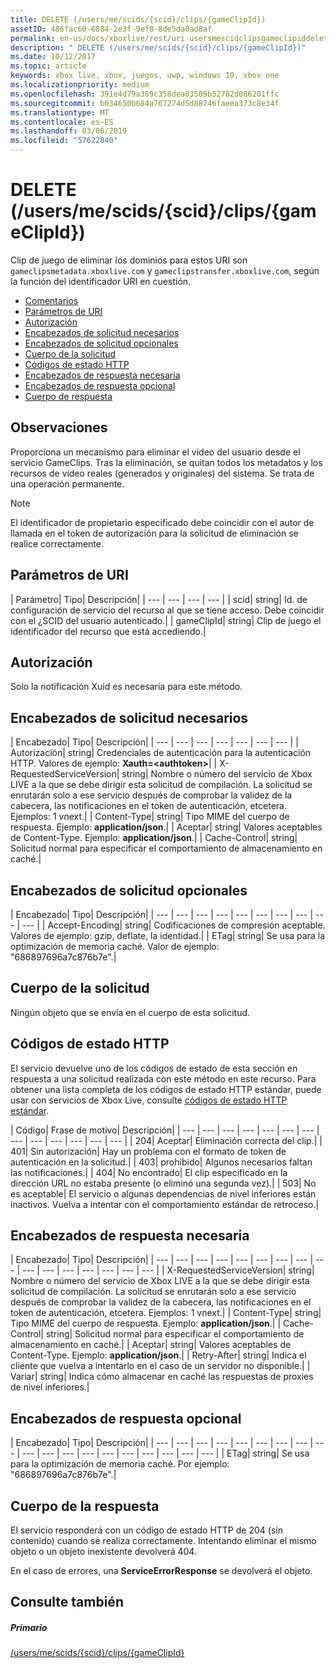 ```yaml
---
title: DELETE (/users/me/scids/{scid}/clips/{gameClipId})
assetID: 486fac60-6884-2e3f-9ef8-8de5da0ad8af
permalink: en-us/docs/xboxlive/rest/uri-usersmescidclipsgameclipiddelete.html
description: " DELETE (/users/me/scids/{scid}/clips/{gameClipId})"
ms.date: 10/12/2017
ms.topic: article
keywords: xbox live, xbox, juegos, uwp, windows 10, xbox one
ms.localizationpriority: medium
ms.openlocfilehash: 391e4d79a389c358dea83509b52782d086201ffc
ms.sourcegitcommit: b034650b684a767274d5d88746faeea373c8e34f
ms.translationtype: MT
ms.contentlocale: es-ES
ms.lasthandoff: 03/06/2019
ms.locfileid: "57622840"
---
```

# <a name="delete-usersmescidsscidclipsgameclipid"></a>DELETE (/users/me/scids/{scid}/clips/{gameClipId})
Clip de juego de eliminar los dominios para estos URI son `gameclipsmetadata.xboxlive.com` y `gameclipstransfer.xboxlive.com`, según la función del identificador URI en cuestión.
 
  * [Comentarios](#ID4EX)
  * [Parámetros de URI](#ID4ECB)
  * [Autorización](#ID4ENB)
  * [Encabezados de solicitud necesarios](#ID4EYB)
  * [Encabezados de solicitud opcionales](#ID4EEE)
  * [Cuerpo de la solicitud](#ID4ENF)
  * [Códigos de estado HTTP](#ID4EYF)
  * [Encabezados de respuesta necesaria](#ID4EIAAC)
  * [Encabezados de respuesta opcional](#ID4E2CAC)
  * [Cuerpo de respuesta](#ID4E2DAC)
 
<a id="ID4EX"></a>

 
## <a name="remarks"></a>Observaciones
 
Proporciona un mecanismo para eliminar el vídeo del usuario desde el servicio GameClips. Tras la eliminación, se quitan todos los metadatos y los recursos de vídeo reales (generados y originales) del sistema. Se trata de una operación permanente. 

> [!NOTE] 
> El identificador de propietario especificado debe coincidir con el autor de llamada en el token de autorización para la solicitud de eliminación se realice correctamente. 


  
<a id="ID4ECB"></a>

 
## <a name="uri-parameters"></a>Parámetros de URI
 
| Parámetro| Tipo| Descripción| 
| --- | --- | --- | --- | 
| scid| string| Id. de configuración de servicio del recurso al que se tiene acceso. Debe coincidir con el ¿SCID del usuario autenticado.| 
| gameClipId| string| Clip de juego el identificador del recurso que está accediendo.| 
  
<a id="ID4ENB"></a>

 
## <a name="authorization"></a>Autorización
 
Solo la notificación Xuid es necesaria para este método.
  
<a id="ID4EYB"></a>

 
## <a name="required-request-headers"></a>Encabezados de solicitud necesarios
 
| Encabezado| Tipo| Descripción| 
| --- | --- | --- | --- | --- | --- | --- | 
| Autorización| string| Credenciales de autenticación para la autenticación HTTP. Valores de ejemplo: <b>Xauth=&lt;authtoken></b>| 
| X-RequestedServiceVersion| string| Nombre o número del servicio de Xbox LIVE a la que se debe dirigir esta solicitud de compilación. La solicitud se enrutarán solo a ese servicio después de comprobar la validez de la cabecera, las notificaciones en el token de autenticación, etcetera. Ejemplos: 1 vnext.| 
| Content-Type| string| Tipo MIME del cuerpo de respuesta. Ejemplo: <b>application/json</b>.| 
| Aceptar| string| Valores aceptables de Content-Type. Ejemplo: <b>application/json</b>.| 
| Cache-Control| string| Solicitud normal para especificar el comportamiento de almacenamiento en caché.| 
  
<a id="ID4EEE"></a>

 
## <a name="optional-request-headers"></a>Encabezados de solicitud opcionales
 
| Encabezado| Tipo| Descripción| 
| --- | --- | --- | --- | --- | --- | --- | --- | --- | --- | 
| Accept-Encoding| string| Codificaciones de compresión aceptable. Valores de ejemplo: gzip, deflate, la identidad.| 
| ETag| string| Se usa para la optimización de memoria caché. Valor de ejemplo: "686897696a7c876b7e".| 
  
<a id="ID4ENF"></a>

 
## <a name="request-body"></a>Cuerpo de la solicitud
 
Ningún objeto que se envía en el cuerpo de esta solicitud.
  
<a id="ID4EYF"></a>

 
## <a name="http-status-codes"></a>Códigos de estado HTTP
 
El servicio devuelve uno de los códigos de estado de esta sección en respuesta a una solicitud realizada con este método en este recurso. Para obtener una lista completa de los códigos de estado HTTP estándar, puede usar con servicios de Xbox Live, consulte [códigos de estado HTTP estándar](../../additional/httpstatuscodes.md).
 
| Código| Frase de motivo| Descripción| 
| --- | --- | --- | --- | --- | --- | --- | --- | --- | --- | --- | --- | --- | 
| 204| Aceptar| Eliminación correcta del clip.| 
| 401| Sin autorización| Hay un problema con el formato de token de autenticación en la solicitud.| 
| 403| prohibido| Algunos necesarios faltan las notificaciones.| 
| 404| No encontrado| El clip especificado en la dirección URL no estaba presente (o eliminó una segunda vez).| 
| 503| No es aceptable| El servicio o algunas dependencias de nivel inferiores están inactivos. Vuelva a intentar con el comportamiento estándar de retroceso.| 
  
<a id="ID4EIAAC"></a>

 
## <a name="required-response-headers"></a>Encabezados de respuesta necesaria
 
| Encabezado| Tipo| Descripción| 
| --- | --- | --- | --- | --- | --- | --- | --- | --- | --- | --- | --- | --- | --- | --- | --- | 
| X-RequestedServiceVersion| string| Nombre o número del servicio de Xbox LIVE a la que se debe dirigir esta solicitud de compilación. La solicitud se enrutarán solo a ese servicio después de comprobar la validez de la cabecera, las notificaciones en el token de autenticación, etcetera. Ejemplos: 1 vnext.| 
| Content-Type| string| Tipo MIME del cuerpo de respuesta. Ejemplo: <b>application/json</b>.| 
| Cache-Control| string| Solicitud normal para especificar el comportamiento de almacenamiento en caché.| 
| Aceptar| string| Valores aceptables de Content-Type. Ejemplo: <b>application/json</b>.| 
| Retry-After| string| Indica el cliente que vuelva a intentarlo en el caso de un servidor no disponible.| 
| Variar| string| Indica cómo almacenar en caché las respuestas de proxies de nivel inferiores.| 
  
<a id="ID4E2CAC"></a>

 
## <a name="optional-response-headers"></a>Encabezados de respuesta opcional
 
| Encabezado| Tipo| Descripción| 
| --- | --- | --- | --- | --- | --- | --- | --- | --- | --- | --- | --- | --- | --- | --- | --- | --- | --- | --- | 
| ETag| string| Se usa para la optimización de memoria caché. Por ejemplo: "686897696a7c876b7e".| 
  
<a id="ID4E2DAC"></a>

 
## <a name="response-body"></a>Cuerpo de la respuesta
 
El servicio responderá con un código de estado HTTP de 204 (sin contenido) cuando se realiza correctamente. Intentando eliminar el mismo objeto o un objeto inexistente devolverá 404.
 
En el caso de errores, una **ServiceErrorResponse** se devolverá el objeto.
  
<a id="ID4EJEAC"></a>

 
## <a name="see-also"></a>Consulte también
 
<a id="ID4ELEAC"></a>

 
##### <a name="parent"></a>Primario 

[/users/me/scids/{scid}/clips/{gameClipId}](uri-usersmescidclipsgameclipid.md)

   